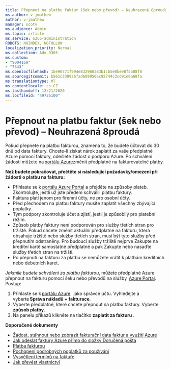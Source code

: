 ```yaml
---
title: Přepnout na platbu faktur (šek nebo převod) – Neuhrazená 8proudá
ms.author: v-jmathew
author: v-jmathew
manager: scotv
ms.audience: Admin
ms.topic: article
ms.service: o365-administration
ROBOTS: NOINDEX, NOFOLLOW
localization_priority: Normal
ms.collection: Adm_O365
ms.custom:
- "9004168"
- "7343"
ms.openlocfilehash: 1be90771f994e832960383b1cb5e0bee8f5b08f8
ms.sourcegitcommit: b561c339926fad609950ac92744c3cd91e0a68fa
ms.translationtype: MT
ms.contentlocale: cs-CZ
ms.lasthandoff: 12/21/2020
ms.locfileid: "49726100"
---
```

# <a name="switch-to-invoice-pay-chequewire-transfer---legacy-wd"></a>Přepnout na platbu faktur (šek nebo převod) – Neuhrazená 8proudá

Pokud přepnete na platbu fakturou, znamená to, že budete účtovat do 30 dnů od data faktury. Chcete-li získat nárok zaplatit za vaše předplatné Azure pomocí faktury, odešlete žádost o podporu Azure. Po schválení žádosti můžete na [portálu Azure](https://portal.azure.com/)změnit předplatné na fakturovatelné platby.

**Než budete pokračovat, přečtěte si následující požadavky/omezení při žádosti o platbu na fakturu:**

- Přihlaste se k [portálu Azure Portal](https://portal.azure.com/) a přejděte na způsoby plateb. Zkontrolujte, jestli už jste předem schválili platbu faktury.
- Faktura platí jenom pro firemní účty, ne pro osobní účty.
- Před přechodem na platbu faktury musíte zaplatit všechny zbývající poplatky.
- Tým podpory zkontroluje účet a zjistí, jestli je způsobilý pro platební režim.
- Způsob platby faktury není podporován pro služby třetích stran pro tržiště. Pokud chcete změnit aktuální předplatné na fakturu, která obsahuje tržiště nebo služby třetích stran, musí být tyto služby před přepnutím odstraněny. Pro budoucí služby tržiště nejprve Zakupte na kreditní kartě samostatné předplatné a pak Zakupte nebo nasaďte služby třetích stran na tržišti.
- Po přepnutí na fakturu za platbu se nemůžete vrátit k platbám kreditních nebo debetních karet.

*Jakmile budete schváleni za platbu fakturou*, můžete předplatné Azure přepnout na fakturu pomocí šeku nebo převodů na služby  [Azure Portal](https://portal.azure.com/).
Postup:

1. Přihlaste se k [portálu Azure](https://portal.azure.com/)   jako správce účtu. Vyhledejte a vyberte **Správa nákladů + fakturace**.
2. Vyberte předplatné, které chcete přepnout na platbu faktury. Vyberte **způsob platby**.
3. Na panelu příkazů klikněte na tlačítko **zaplatit za fakturu** .

**Doporučené dokumenty**

- [Žádost, stáhnout nebo zobrazit fakturační data faktur a využití Azure](https://docs.microsoft.com/azure/billing/billing-download-azure-invoice-daily-usage-date)
- [Jak odeslat faktury Azure přímo do složky Doručená pošta](https://docs.microsoft.com/azure/billing/billing-download-azure-invoice-daily-usage-date)
- [Platba fakturou](https://docs.microsoft.com/azure/billing/billing-how-to-pay-by-invoice)
- [Pochopení podrobných poplatků za používání](https://docs.microsoft.com/azure/billing/billing-understand-your-bill)
- [Vysvětlení termínů na faktuře](https://docs.microsoft.com/azure/billing/billing-understand-your-invoice)
- [Jak převést vlastnictví](https://docs.microsoft.com/azure/billing/billing-subscription-transfer)
